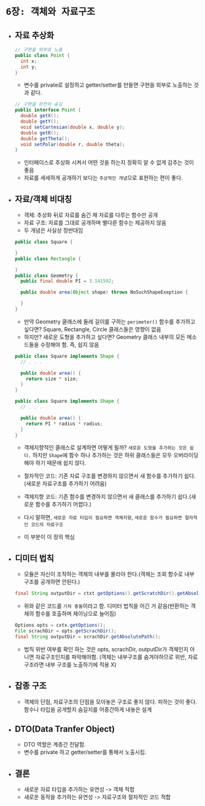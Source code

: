 # `6장: 객체와 자료구조`

- ## 자료 추상화 
  ```java
  // 구현을 외부로 노출
  public class Point {
    int x;
    int y;
  }
  ```
  - 변수를 private로 설정하고 getter/setter를 만들면 구현을 외부로 노출하는 것과 같다. 
  ```java
  // 구현을 완전히 숨김
  public interface Point {
    double getX();
    double getY();
    void setCartesian(double x, double y);
    double getR();
    double getTheta();
    void setPolar(double r, double theta);
  }
  ```
  - 인터페이스로 추상화 시켜서 어떤 것을 하는지 정확히 알 수 없게 감추는 것이 좋음
  - 자료를 세세하게 공개하기 보다는 `추상적인 개념`으로 표현하는 편이 좋다. 

- ## 자료/객체 비대칭
  - 객체: 추상화 뒤로 자료를 숨긴 채 자료를 다루는 함수만 공개
  - 자료 구조: 자료를 그대로 공개하며 별다른 함수는 제공하지 않음
  - 두 개념은 사실상 정반대임 
  ```java
  public class Square {

  }
  public class Rectangle {

  }
  public class Geometry {
    public final double PI = 3.141592;

    public double area(Object shape) throws NoSuchShapeExeption {

    }
  }
  ```
  - 만약 Geometry 클래스에 둘레 길이를 구하는 `perimeter()` 함수를 추가하고 싶다면? Square, Rectangle, Circle 클래스들은 영향이 없음
  - 하지만? 새로운 도형을 추가하고 싶다면? Geometry 클래스 내부의 모든 메소드들을 수정해야 함. 즉, 쉽지 않음
  ```java
  public class Square implements Shape {
    // . . .

    public double area() {
      return size * size;
    }
  }

  public class Square implements Shape {
    // . . .

    public double area() {
      return PI * radius * radius;
    }
  }
  ```
  - 객체지향적인 클래스로 설계하면 어떻게 될까? `새로운 도형을 추가하는 것은 쉽다.` 하지만 `Shape`에 함수 하나 추가하는 것은 하위 클래스들은 모두 오버라이딩 해야 하기 때문에 쉽지 않다.
  
  - 절차적인 코드: 기존 자료 구조를 변경하지 않으면서 새 함수를 추가하기 쉽다.(새로운 자료구조를 추가하기 어려움)
  - 객체지향 코드: 기존 함수를 변경하지 않으면서 새 클래스를 추가하기 쉽다.(새로운 함수를 추가하기 어렵다.)
  - 다시 말하면, `새로운 자료 타입이 필요하면 객체지향`, `새로운 함수가 필요하면 절자적인 코드의 자료구조`
  - 이 부분이 이 장의 핵심

- ## 디미터 법칙
  - 모듈은 자신이 조작하는 객체의 내부를 몰라야 한다.(객체는 조회 함수로 내부 구조를 공개하면 안된다.)
  ```java
  final String outputDir = ctxt.getOptions().getScratchDir().getAbsolutePath();
  ```
  - 위와 같은 코드를 `기차 충돌`이라고 함. 디미터 법칙을 어긴 거 같음(반환하는 객체의 함수를 호출하며 체이닝으로 늘어짐)
  ```java
  Options opts = cxtx.getOptions();
  File scrachDir = opts.getScrachDir();
  final String outputDir = scrachDir.getAbsolutePath();
  ```
  - 법칙 위반 여부를 확인 하는 것은 opts, scrachDir, outputDir가 객체인지 아니면 자료구조인지를 파악해야함. (객체는 내부구조를 숨겨야하므로 위반, 자료구조라면 내부 구조를 노출하기에 적용 X)

- ## 잡종 구조
  - 객체의 단점, 자료구조의 단점을 모아놓은 구조로 좋지 않다. 피하는 것이 좋다. 함수나 타입을 공개할지 숨길지를 어중간하게 내놓은 설계 

- ## DTO(Data Tranfer Object)
  - DTO 역할은 계층간 전달함.
  - 변수를 private 하고 getter/setter를 통해서 노출시킴.
  
- ## 결론
  - 새로운 자료 타입을 추가하는 유연성 -> 객체 적합
  - 새로운 동작을 추가하는 유연성 -> 자료구조와 절차적인 코드 적합